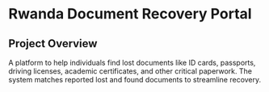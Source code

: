 # Rwanda Document Recovery Portal

## Project Overview
A platform to help individuals find lost documents like ID cards, passports, driving licenses, academic certificates, and other critical paperwork. The system matches reported lost and found documents to streamline recovery.
